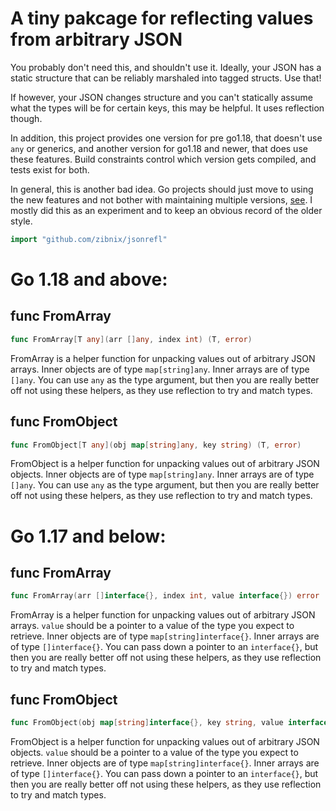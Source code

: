 # A tiny pakcage for reflecting values from arbitrary JSON

You probably don't need this, and shouldn't use it. Ideally, your JSON has a static
structure that can be reliably marshaled into tagged structs. Use that!

If however, your JSON changes structure and you can't statically assume what the types
will be for certain keys, this may be helpful. It uses reflection though.

In addition, this project provides one version for pre go1.18, that doesn't use `any` or
generics, and another version for go1.18 and newer, that does use these features. Build
constraints control which version gets compiled, and tests exist for both.

In general, this is another bad idea. Go projects should just move to using the new
features and not bother with maintaining multiple versions, [see](https://github.com/golang/go/issues/52880).
I mostly did this as an experiment and to keep an obvious record of the older style.

```go
import "github.com/zibnix/jsonrefl"
```


# Go 1.18 and above:

## func FromArray
```go
func FromArray[T any](arr []any, index int) (T, error)
```
FromArray is a helper function for unpacking values out of
arbitrary JSON arrays. Inner objects are of type `map[string]any`.
Inner arrays are of type `[]any`. You can use `any` as the
type argument, but then you are really better off not using these
helpers, as they use reflection to try and match types.

## func FromObject
```go
func FromObject[T any](obj map[string]any, key string) (T, error)
```
FromObject is a helper function for unpacking values out of
arbitrary JSON objects. Inner objects are of type `map[string]any`.
Inner arrays are of type `[]any`. You can use `any` as the
type argument, but then you are really better off not using these
helpers, as they use reflection to try and match types.


# Go 1.17 and below:

## func FromArray
``` go
func FromArray(arr []interface{}, index int, value interface{}) error
```
FromArray is a helper function for unpacking values out of
arbitrary JSON arrays. `value` should be a pointer to a value of the type you
expect to retrieve. Inner objects are of type `map[string]interface{}`. Inner
arrays are of type `[]interface{}`. You can pass down a pointer to an
`interface{}`, but then you are really better off not using these helpers, as
they use reflection to try and match types.


## func FromObject
``` go
func FromObject(obj map[string]interface{}, key string, value interface{}) error
```
FromObject is a helper function for unpacking values out of
arbitrary JSON objects. `value` should be a pointer to a value of the type
you expect to retrieve. Inner objects are of type `map[string]interface{}`.
Inner arrays are of type `[]interface{}`. You can pass down a pointer to an
`interface{}`, but then you are really better off not using these helpers, as
they use reflection to try and match types.
